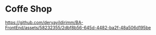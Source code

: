 # Coffe Shop 





https://github.com/deryayildirimm/BA-FrontEnd/assets/58232355/2dbf8b56-645d-4482-ba2f-48a506d195be


